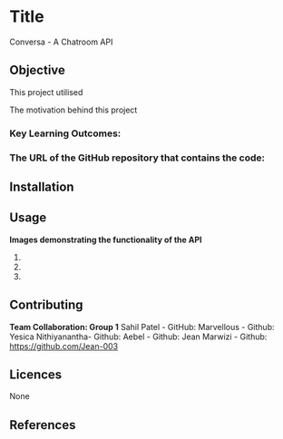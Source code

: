 # Title

Conversa - A Chatroom API

## Objective

This project utilised 



The motivation behind this project



### Key Learning Outcomes:




### The URL of the GitHub repository that contains the code:




## Installation



## Usage

  

**Images demonstrating the functionality of the API**


1.






2.






3.




## Contributing


**Team Collaboration: Group 1**
Sahil Patel - GitHub:
Marvellous - Github:
Yesica Nithiyanantha- Github:
Aebel - Github:
Jean Marwizi - Github: https://github.com/Jean-003


## Licences


None



## References 













